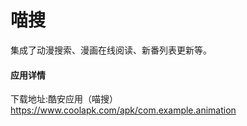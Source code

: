 # 喵搜
集成了动漫搜索、漫画在线阅读、新番列表更新等。
#### 应用详情
下载地址:酷安应用（喵搜）  https://www.coolapk.com/apk/com.example.animation
